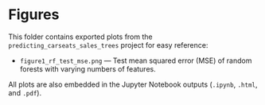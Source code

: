 # Figures

This folder contains exported plots from the `predicting_carseats_sales_trees` project for easy reference: 

- `figure1_rf_test_mse.png` — Test mean squared error (MSE) of random forests with varying numbers of features.

All plots are also embedded in the Jupyter Notebook outputs (`.ipynb`, `.html`, and `.pdf`).